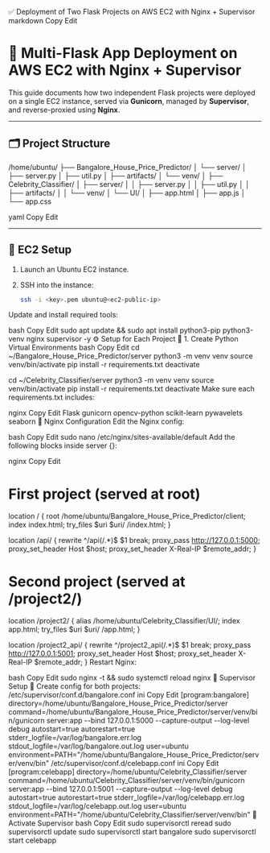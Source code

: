 ✅ Deployment of Two Flask Projects on AWS EC2 with Nginx + Supervisor
markdown
Copy
Edit
# 🚀 Multi-Flask App Deployment on AWS EC2 with Nginx + Supervisor

This guide documents how two independent Flask projects were deployed on a single EC2 instance, served via **Gunicorn**, managed by **Supervisor**, and reverse-proxied using **Nginx**.

---

## 🗂️ Project Structure

/home/ubuntu/
├── Bangalore_House_Price_Predictor/
│ └── server/
│ ├── server.py
│ ├── util.py
│ ├── artifacts/
│ └── venv/
│
├── Celebrity_Classifier/
│ ├── server/
│ │ ├── server.py
│ │ ├── util.py
│ │ ├── artifacts/
│ │ └── venv/
│ └── UI/
│ ├── app.html
│ ├── app.js
│ └── app.css

yaml
Copy
Edit

---

## 🧰 EC2 Setup

1. Launch an Ubuntu EC2 instance.
2. SSH into the instance:

   ```bash
   ssh -i <key>.pem ubuntu@<ec2-public-ip>
Update and install required tools:

bash
Copy
Edit
sudo apt update && sudo apt install python3-pip python3-venv nginx supervisor -y
⚙️ Setup for Each Project
🔹 1. Create Python Virtual Environments
bash
Copy
Edit
cd ~/Bangalore_House_Price_Predictor/server
python3 -m venv venv
source venv/bin/activate
pip install -r requirements.txt
deactivate

cd ~/Celebrity_Classifier/server
python3 -m venv venv
source venv/bin/activate
pip install -r requirements.txt
deactivate
Make sure each requirements.txt includes:

nginx
Copy
Edit
Flask
gunicorn
opencv-python
scikit-learn
pywavelets
seaborn
🔧 Nginx Configuration
Edit the Nginx config:

bash
Copy
Edit
sudo nano /etc/nginx/sites-available/default
Add the following blocks inside server {}:

nginx
Copy
Edit
# First project (served at root)
location / {
    root /home/ubuntu/Bangalore_House_Price_Predictor/client;
    index index.html;
    try_files $uri $uri/ /index.html;
}

location /api/ {
    rewrite ^/api(/.*)$ $1 break;
    proxy_pass http://127.0.0.1:5000;
    proxy_set_header Host $host;
    proxy_set_header X-Real-IP $remote_addr;
}

# Second project (served at /project2/)
location /project2/ {
    alias /home/ubuntu/Celebrity_Classifier/UI/;
    index app.html;
    try_files $uri $uri/ /app.html;
}

location /project2_api/ {
    rewrite ^/project2_api(/.*)$ $1 break;
    proxy_pass http://127.0.0.1:5001;
    proxy_set_header Host $host;
    proxy_set_header X-Real-IP $remote_addr;
}
Restart Nginx:

bash
Copy
Edit
sudo nginx -t && sudo systemctl reload nginx
🔁 Supervisor Setup
🔹 Create config for both projects:
/etc/supervisor/conf.d/bangalore.conf
ini
Copy
Edit
[program:bangalore]
directory=/home/ubuntu/Bangalore_House_Price_Predictor/server
command=/home/ubuntu/Bangalore_House_Price_Predictor/server/venv/bin/gunicorn server:app --bind 127.0.0.1:5000 --capture-output --log-level debug
autostart=true
autorestart=true
stderr_logfile=/var/log/bangalore.err.log
stdout_logfile=/var/log/bangalore.out.log
user=ubuntu
environment=PATH="/home/ubuntu/Bangalore_House_Price_Predictor/server/venv/bin"
/etc/supervisor/conf.d/celebapp.conf
ini
Copy
Edit
[program:celebapp]
directory=/home/ubuntu/Celebrity_Classifier/server
command=/home/ubuntu/Celebrity_Classifier/server/venv/bin/gunicorn server:app --bind 127.0.0.1:5001 --capture-output --log-level debug
autostart=true
autorestart=true
stderr_logfile=/var/log/celebapp.err.log
stdout_logfile=/var/log/celebapp.out.log
user=ubuntu
environment=PATH="/home/ubuntu/Celebrity_Classifier/server/venv/bin"
🔄 Activate Supervisor
bash
Copy
Edit
sudo supervisorctl reread
sudo supervisorctl update
sudo supervisorctl start bangalore
sudo supervisorctl start celebapp
